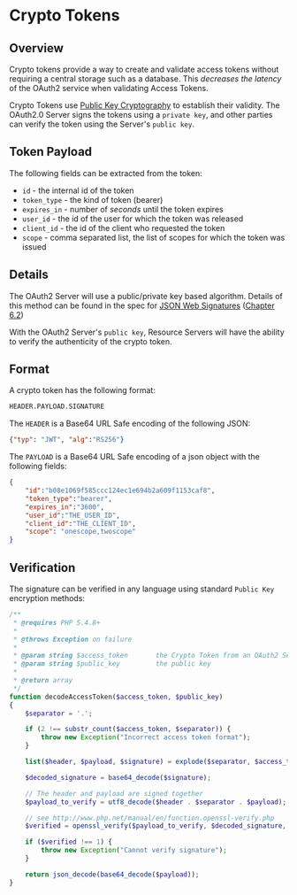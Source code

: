 # Crypto Tokens

## Overview

Crypto tokens provide a way to create and validate access tokens without requiring a central
storage such as a database. This *decreases the latency* of the OAuth2 service when validating
Access Tokens.

Crypto Tokens use [Public Key Cryptography](http://en.wikipedia.org/wiki/Public-key_cryptography)
to establish their validity.  The OAuth2.0 Server signs the tokens using a `private key`, and other
parties can verify the token using the Server's `public key`.

## Token Payload

The following fields can be extracted from the token:

* `id` - the internal id of the token
* `token_type` - the kind of token (bearer)
* `expires_in` - number of *seconds* until the token expires
* `user_id` - the id of the user for which the token was released
* `client_id` - the id of the client who requested the token
* `scope` - comma separated list, the list of scopes for which the token was issued

## Details

The OAuth2 Server will use a public/private key based algorithm. Details of this method can be found in the spec
for [JSON Web Signatures](http://tools.ietf.org/html/draft-jones-json-web-signature-04) ([Chapter 6.2](http://tools.ietf.org/html/draft-jones-json-web-signature-04#section-6.2))

With the OAuth2 Server's `public key`, Resource Servers will have the ability to verify the authenticity of the crypto token.

## Format

A crypto token has the following format:

```bash
HEADER.PAYLOAD.SIGNATURE
```

The `HEADER` is a Base64 URL Safe encoding of the following JSON:

```json
{"typ": "JWT", "alg":"RS256"}
```

The `PAYLOAD` is a Base64 URL Safe encoding of a json object with the following fields:

```json
{
    "id":"b08e1069f585ccc124ec1e694b2a609f1153caf8",
    "token_type":"bearer",
    "expires_in":"3600",
    "user_id":"THE_USER_ID",
    "client_id":"THE_CLIENT_ID",
    "scope": "onescope,twoscope"
}
```

## Verification

The signature can be verified in any language using standard `Public Key` encryption methods:

```php
/**
 * @requires PHP 5.4.8+
 *
 * @throws Exception on failure
 *
 * @param string $access_token       the Crypto Token from an OAuth2 Server
 * @param string $public_key         the public key
 *
 * @return array
 */
function decodeAccessToken($access_token, $public_key)
{
    $separator = '.';

    if (2 !== substr_count($access_token, $separator)) {
        throw new Exception("Incorrect access token format");
    }

    list($header, $payload, $signature) = explode($separator, $access_token);

    $decoded_signature = base64_decode($signature);

    // The header and payload are signed together
    $payload_to_verify = utf8_decode($header . $separator . $payload);

    // see http://www.php.net/manual/en/function.openssl-verify.php
    $verified = openssl_verify($payload_to_verify, $decoded_signature, $public_key, OPENSSL_ALGO_SHA256);

    if ($verified !== 1) {
        throw new Exception("Cannot verify signature");
    }

    return json_decode(base64_decode($payload));
}
```
